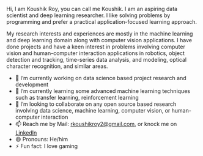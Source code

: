 Hi, I am Koushik Roy, you can call me Koushik. I am an aspiring data scientist and deep learning researcher. I like solving problems by programming and prefer a practical application-focused learning approach.

My research interests and experiences are mostly in the machine learning and deep learning domain along with computer vision applications. I have done projects and have a keen interest in problems involving computer vision and human-computer interaction applications in robotics, object detection and tracking, time-series data analysis, and modeling, optical character recognition, and similar areas.

- 🔭 I’m currently working on data science based project research and development
- 🌱 I’m currently learning some advanced machine learning techniques such as transfer learning, reinforcement learning
- 👯 I’m looking to collaborate on any open source based research involving data science, machine learning, computer vision, or human-computer interaction
- 📫 Reach me by Mail: [rkoushikroy2@gmail.com](mailto:rkoushikroy2@gmail.com), or knock me on [LinkedIn](https://www.linkedin.com/in/k-roy/)
- 😄 Pronouns: He/him
- ⚡ Fun fact: I love gaming



<!--
**koushikroy/koushikroy** is a ✨ _special_ ✨ repository because its `README.md` (this file) appears on your GitHub profile.

Here are some ideas to get you started:

- 🔭 I’m currently working on ...
- 🌱 I’m currently learning ...
- 👯 I’m looking to collaborate on ...
- 🤔 I’m looking for help with ...
- 💬 Ask me about ...
- 📫 How to reach me: ...
- 😄 Pronouns: ...
- ⚡ Fun fact: ...
-->

